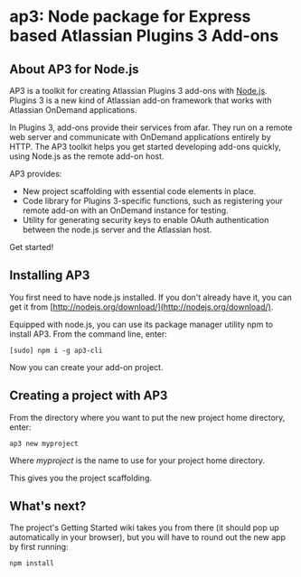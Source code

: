 # ap3: Node package for Express based Atlassian Plugins 3 Add-ons

About AP3 for Node.js
------


AP3 is a toolkit for creating Atlassian Plugins 3 add-ons with [Node.js](http://nodejs.org/). Plugins 3 is a new kind of Atlassian add-on framework that works with Atlassian OnDemand applications. 

In Plugins 3, add-ons provide their services from afar. They run on a remote web server and communicate with OnDemand applications entirely by HTTP. The AP3 toolkit helps you get started developing add-ons quickly, using Node.js as the remote add-on host.  

AP3 provides: 

* New project scaffolding with essential code elements in place.
* Code library for Plugins 3-specific functions, such as registering your remote add-on with an OnDemand instance for testing.  
* Utility for generating security keys to enable OAuth authentication between the node.js server and the Atlassian host. 

Get started!


Installing AP3
-----

You first need to have node.js installed. If you don't already have it, you can get it from [http://nodejs.org/download/](http://nodejs.org/download/). 

Equipped with node.js, you can use its package manager utility npm to install AP3. From the command line, enter:

`[sudo] npm i -g ap3-cli` 

Now you can create your add-on project. 


Creating a project with AP3
-----

From the directory where you want to put the new project home directory, enter: 

`ap3 new myproject`

Where _myproject_ is the name to use for your project home directory.

This gives you the project scaffolding. 



What's next?
-----

The project's Getting Started wiki takes you from there (it should pop up automatically in your browser), but you will have to round out the new app by first running:

`npm install`

